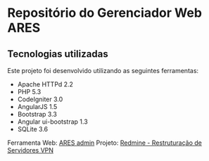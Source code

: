 # Repositório do Gerenciador Web ARES 

## Tecnologias utilizadas
Este projeto foi desenvolvido utilizando as seguintes ferramentas:

* Apache HTTPd 2.2
* PHP 5.3
* CodeIgniter 3.0
* AngularJS 1.5
* Bootstrap 3.3
* Angular ui-bootstrap 1.3
* SQLite 3.6

Ferramenta Web: [ARES admin](http://ares.sefa.pa.gov.br/app/admin)
Projeto: [Redmine - Restruturação de Servidores VPN](http://redmine.sefa.pa.gov.br/projects/reestruturacao-de-servidores-vpn)

